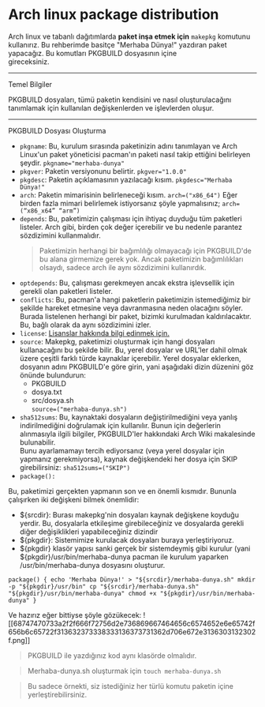 # Arch linux package distribution

Arch linux ve tabanlı dağıtımlarda **paket inşa etmek için** `makepkg` komutunu kullanırız. Bu rehberimde basitçe "Merhaba Dünya!" yazdıran paket yapacağız. Bu komutları PKGBUILD dosyasının içine  
gireceksiniz.

---

Temel Bilgiler

PKGBUILD dosyaları, tümü paketin kendisini ve nasıl oluşturulacağını tanımlamak için kullanılan değişkenlerden ve işlevlerden oluşur.

---

PKGBUILD Dosyası Oluşturma

-   `pkgname`: Bu, kurulum sırasında paketinizin adını tanımlayan ve Arch Linux'un paket yöneticisi pacman'ın paketi nasıl takip ettiğini belirleyen şeydir. `pkgname="merhaba-dunya"`
-   `pkgver`: Paketin versiyonunu belirtir. `pkgver="1.0.0"`
-   `pkgdesc`: Paketin açıklamasının yazılacağı kısım. `pkgdesc="Merhaba Dünya!"`
-   `arch`: Paketin mimarisinin belirleneceği kısım. `arch=("x86_64")` Eğer birden fazla mimari belirlemek istiyorsanız şöyle yapmalısınız; `arch=(“x86_x64” “arm”)`
-   `depends`: Bu, paketimizin çalışması için ihtiyaç duyduğu tüm paketleri listeler. Arch gibi, birden çok değer içerebilir ve bu nedenle parantez sözdizimini kullanmalıdır.
    > Paketimizin herhangi bir bağımlılığı olmayacağı için PKGBUILD'de bu alana girmemize gerek yok. Ancak paketimizin bağımlılıkları olsaydı, sadece arch ile aynı sözdizimini kullanırdık.
-   `optdepends`: Bu, çalışması gerekmeyen ancak ekstra işlevsellik için gerekli olan paketleri listeler.
-   `conflicts`: Bu, pacman'a hangi paketlerin paketimizin istemediğimiz bir şekilde hareket etmesine veya davranmasına neden olacağını söyler.
    Burada listelenen herhangi bir paket, bizimki kurulmadan kaldırılacaktır.
    Bu, bağlı olarak da aynı sözdizimini izler.
-   `license`: [Lisanslar hakkında bilgi edinmek için.](https://wiki.archlinux.org/title/PKGBUILD#license)
-   `source`: Makepkg, paketimizi oluşturmak için hangi dosyaları kullanacağını bu şekilde bilir. Bu, yerel dosyalar ve URL'ler dahil olmak üzere çeşitli farklı türde kaynaklar içerebilir.
    Yerel dosyalar eklerken, dosyanın adını PKGBUILD'e göre girin, yani aşağıdaki dizin düzenini göz önünde bulundurun:
    -   PKGBUILD
    -   dosya.txt
    -   src/dosya.sh  
        `source=("merhaba-dunya.sh")`
-   `sha512sums`: Bu, kaynaktaki dosyaların değiştirilmediğini veya yanlış indirilmediğini doğrulamak için kullanılır. Bunun için değerlerin alınmasıyla ilgili bilgiler, PKGBUILD'ler hakkındaki Arch Wiki makalesinde bulunabilir.  
     Bunu ayarlamamayı tercih ediyorsanız (veya yerel dosyalar için yapmanız gerekmiyorsa), kaynak değişkendeki her dosya için SKIP girebilirsiniz: `sha512sums=("SKIP")`
-   `package():`

Bu, paketimizi gerçekten yapmanın son ve en önemli kısmıdır. Bununla çalışırken iki değişkeni bilmek önemlidir:

-   ${srcdir}: Burası makepkg'nin dosyaları kaynak değişkene koyduğu yerdir. Bu, dosyalarla etkileşime girebileceğiniz ve dosyalarda gerekli diğer değişiklikleri yapabileceğiniz dizindir
-   ${pkgdir}: Sistemimize kurulacak dosyaları buraya yerleştiriyoruz.
-   ${pkgdir} klasör yapısı sanki gerçek bir sistemdeymiş gibi kurulur (yani ${pkgdir}/usr/bin/merhaba-dunya pacman ile kurulum yaparken /usr/bin/merhaba-dunya dosyasını oluşturur.

```
package() { echo 'Merhaba Dünya!' > "${srcdir}/merhaba-dunya.sh" mkdir -p "${pkgdir}/usr/bin" cp "${srcdir}/merhaba-dunya.sh" "${pkgdir}/usr/bin/merhaba-dunya" chmod +x "${pkgdir}/usr/bin/merhaba-dunya" }
```

Ve hazırız eğer bittiyse şöyle gözükecek:
![[68747470733a2f2f666f72756d2e736869667464656c6574652e6e65742f656b6c65722f313632373338333136373731362d706e672e3136303132302f.png]]

> PKGBUILD ile yazdığınız kod aynı klasörde olmalıdır.

> Merhaba-dunya.sh oluşturmak için `touch merhaba-dunya.sh`

> Bu sadece örnekti, siz istediğiniz her türlü komutu paketin içine yerleştirebilirsiniz.
